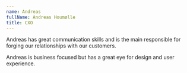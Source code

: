 ```yaml
---
name: Andreas
fullName: Andreas Houmølle
title: CXO
---
```


Andreas has great communication skills and is the main responsible for forging our relationships with our customers.

Andreas is business focused but has a great eye for design and user experience.